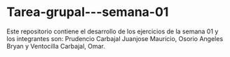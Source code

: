 # Tarea-grupal---semana-01
Este repositorio contiene el desarrollo de los ejercicios de la semana 01 y los integrantes son: Prudencio Carbajal Juanjose Mauricio, Osorio Angeles Bryan y Ventocilla Carbajal, Omar.
